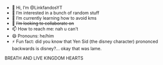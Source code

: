 - 👋 Hi, I’m @LinkfandosYT
- 👀 I’m interested in a bunch of random stuff
- 🌱 I’m currently learning how to avoid kms
- 💞️ ~~I’m looking to collaborate on~~
- 📫 How to reach me: nah u can't
- 😄 Pronouns: he/him
- ⚡ Fun fact: did you know that Yen Sid (the disney character) prononced backwards is disney?... okay that was lame.

BREATH AND LIVE KINGDOM HEARTS

<!---
LinkfandosYT/LinkfandosYT is a ✨ special ✨ repository because its `README.md` (this file) appears on your GitHub profile.
You can click the Preview link to take a look at your changes.
--->
